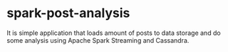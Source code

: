 # spark-post-analysis
It is simple application that loads amount of posts to data storage and do some analysis using Apache Spark Streaming and Cassandra. 
